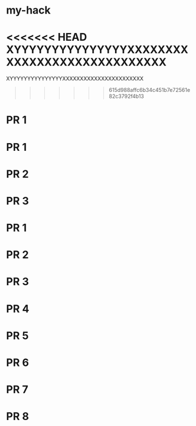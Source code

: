 # my-hack
<<<<<<< HEAD
XYYYYYYYYYYYYYYYXXXXXXXXXXXXXXXXXXXXXXXXXXXXX
=======
XYYYYYYYYYYYYYYYXXXXXXXXXXXXXXXXXXXXXXX
>>>>>>> 615d988affc6b34c451b7e72561e82c3792f4b13
# PR 1
# PR 1
# PR 2
# PR 3
# PR 1
# PR 2
# PR 3
# PR 4
# PR 5
# PR 6
# PR 7
# PR 8
